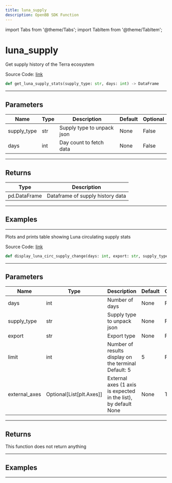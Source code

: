 ```yaml
---
title: luna_supply
description: OpenBB SDK Function
---
```


import Tabs from '@theme/Tabs';
import TabItem from '@theme/TabItem';

# luna_supply

<Tabs>
<TabItem value="model" label="Model" default>

Get supply history of the Terra ecosystem

Source Code: [link](https://github.com/OpenBB-finance/OpenBBTerminal/tree/main/openbb_terminal/cryptocurrency/defi/smartstake_model.py#L14)

```python
def get_luna_supply_stats(supply_type: str, days: int) -> DataFrame
```
---

## Parameters

| Name | Type | Description | Default | Optional |
| ---- | ---- | ----------- | ------- | -------- |
| supply_type | str | Supply type to unpack json | None | False |
| days | int | Day count to fetch data | None | False |

---

## Returns

| Type | Description |
| ---- | ----------- |
| pd.DataFrame | Dataframe of supply history data |

---

## Examples

---



</TabItem>
<TabItem value="view" label="View">

Plots and prints table showing Luna circulating supply stats

Source Code: [link](https://github.com/OpenBB-finance/OpenBBTerminal/tree/main/openbb_terminal/cryptocurrency/defi/smartstake_view.py#L29)

```python
def display_luna_circ_supply_change(days: int, export: str, supply_type: str, limit: int, external_axes: Optional[List[matplotlib.axes._axes.Axes]]) -> None
```
---

## Parameters

| Name | Type | Description | Default | Optional |
| ---- | ---- | ----------- | ------- | -------- |
| days | int | Number of days | None | False |
| supply_type | str | Supply type to unpack json | None | False |
| export | str | Export type | None | False |
| limit | int | Number of results display on the terminal<br/>Default: 5 | 5 | False |
| external_axes | Optional[List[plt.Axes]] | External axes (1 axis is expected in the list), by default None | None | True |

---

## Returns

This function does not return anything

---

## Examples

---



</TabItem>
</Tabs>